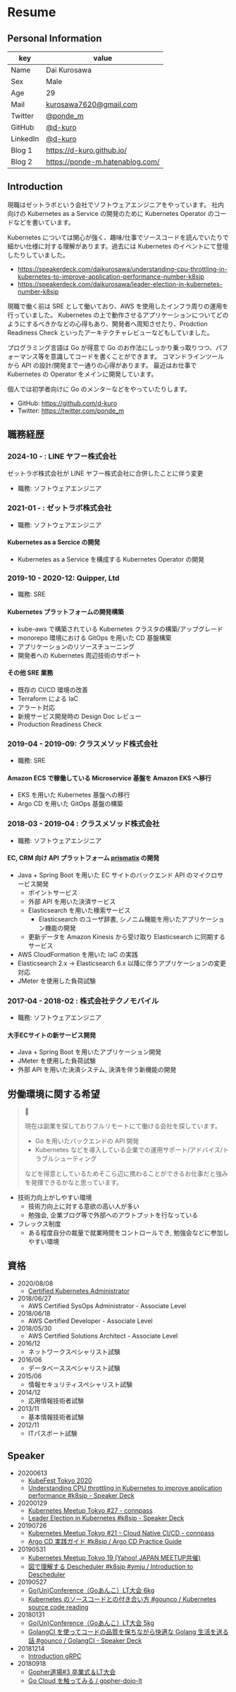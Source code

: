 # Resume

## Personal Information

| key | value |
| --- | ----- |
| Name     | Dai Kurosawa                                            |
| Sex      | Male                                                    |
| Age      | 29                                                      |
| Mail     | [kurosawa7620@gmail.com](mailto:kurosawa7620@gmail.com) |
| Twitter  | [@ponde_m](https://twitter.com/ponde_m)                 |
| GitHub   | [@d-kuro](https://github.com/d-kuro)                    |
| LinkedIn | [@d-kuro](https://www.linkedin.com/in/d-kuro/)          |
| Blog 1   | https://d-kuro.github.io/                               |
| Blog 2   | https://ponde-m.hatenablog.com/                         |

## Introduction

現職はゼットラボという会社でソフトウェアエンジニアをやっています。
社内向けの Kubernetes as a Service の開発のために Kubernetes Operator のコードなどを書いています。

Kubernetes については関心が強く、趣味/仕事でソースコードを読んでいたりで細かい仕様に対する理解があります。過去には Kubernetes のイベントにて登壇したりしていました。

* https://speakerdeck.com/daikurosawa/understanding-cpu-throttling-in-kubernetes-to-improve-application-performance-number-k8sjp
* https://speakerdeck.com/daikurosawa/leader-election-in-kubernetes-number-k8sjp

現職で働く前は SRE として働いており、AWS を使用したインフラ周りの運用を行っていました。
Kubernetes の上で動作させるアプリケーションについてどのようにするべきかなどの心得もあり、開発者へ周知させたり、Prodction Readiness Check といったアーキテクチャレビューなどもしていました。

プログラミング言語は Go が得意で Go のお作法にしっかり乗っ取りつつ、パフォーマンス等を意識してコードを書くことができます。
コマンドラインツールから API の設計/開発まで一通りの心得があります。
最近はお仕事で Kubernetes の Operator をメインに開発しています。

個人では初学者向けに Go のメンターなどをやっていたりします。

* GitHub: https://github.com/d-kuro
* Twitter: https://twitter.com/ponde_m

## 職務経歴

### 2024-10 - : LINE ヤフー株式会社

ゼットラボ株式会社が LINE ヤフー株式会社に合併したことに伴う変更

* 職務: ソフトウェアエンジニア

### 2021-01 - : ゼットラボ株式会社

* 職務: ソフトウェアエンジニア

#### Kubernetes as a Sercice の開発

* Kubernetes as a Service を構成する Kubernetes Operator の開発

### 2019-10 - 2020-12: Quipper, Ltd

* 職務: SRE

#### Kubernetes プラットフォームの開発構築

* kube-aws で構築されている Kubernetes クラスタの構築/アップグレード
* monorepo 環境における GitOps を用いた CD 基盤構築
* アプリケーションのリソースチューニング
* 開発者への Kubernetes 周辺技術のサポート

#### その他 SRE 業務

* 既存の CI/CD 環境の改善
* Terraform による IaC
* アラート対応
* 新規サービス開発時の Design Doc レビュー
* Production Readiness Check

### 2019-04 - 2019-09: クラスメソッド株式会社

* 職務: SRE

#### Amazon ECS で稼働している Microservice 基盤を Amazon EKS へ移行

* EKS を用いた Kubernetes 基盤への移行
* Argo CD を用いた GitOps 基盤の構築

### 2018-03 - 2019-04 : クラスメソッド株式会社

* 職務: ソフトウェアエンジニア

#### EC, CRM 向け API プラットフォーム [prismatix](https://prismatix.jp/) の開発

* Java + Spring Boot を用いた EC サイトのバックエンド API のマイクロサービス開発
  * ポイントサービス
  * 外部 API を用いた決済サービス
  * Elasticsearch を用いた検索サービス
    * Elasticsearch のユーザ辞書, シノニム機能を用いたアプリケーション機能の開発
  * 更新データを Amazon Kinesis から受け取り Elasticsearch に同期するサービス
* AWS CloudFormation を用いた IaC の実践
* Elasticsearch 2.x -> Elasticsearch 6.x 以降に伴うアプリケーションの変更対応
* JMeter を使用した負荷試験

### 2017-04 - 2018-02 : 株式会社テクノモバイル

* 職務: ソフトウェアエンジニア

#### 大手ECサイトの新サービス開発

* Java + Spring Boot を用いたアプリケーション開発
* JMeter を使用した負荷試験
* 外部 API を用いた決済システム, 決済を伴う新機能の開発

## 労働環境に関する希望

> 📝
>
> 現在は副業を探しておりフルリモートにて働ける会社を探しています。
> 
> * Go を用いたバックエンドの API 開発
> * Kubernetes などを導入している企業での運用サポート/アドバイス/トラブルシューティング
> 
> などを得意としているためそこら辺に携わることができるお仕事だと強みを発揮できるかなと思っています。

* 技術力向上がしやすい環境
  * 技術力向上に対する意欲の高い人が多い
  * 勉強会, 企業ブログ等で外部へのアウトプットを行なっている
* フレックス制度
  * ある程度自分の裁量で就業時間をコントロールでき, 勉強会などに参加しやすい環境

## 資格

* 2020/08/08
  * [Certified Kubernetes Administrator](https://github.com/d-kuro/resume/issues/11)
* 2018/06/27
  * AWS Certified SysOps Administrator - Associate Level
* 2018/06/18
  * AWS Certified Developer - Associate Level
* 2018/05/30
  * AWS Certified Solutions Architect - Associate Level
* 2016/12
  * ネットワークスペシャリスト試験
* 2016/06
  * データベーススペシャリスト試験
* 2015/06
  * 情報セキュリティスペシャリスト試験
* 2014/12
  * 応用情報技術者試験
* 2013/11
  * 基本情報技術者試験
* 2012/11
  * ITパスポート試験

## Speaker

* 20200613
  * [KubeFest Tokyo 2020](https://k8sjp.github.io/kubefest-2020/)
  * [Understanding CPU throttling in Kubernetes to improve application performance #k8sjp - Speaker Deck](https://speakerdeck.com/daikurosawa/understanding-cpu-throttling-in-kubernetes-to-improve-application-performance-number-k8sjp)
* 20200129
  * [Kubernetes Meetup Tokyo #27 - connpass](https://k8sjp.connpass.com/event/162343/)
  * [Leader Election in Kubernetes #k8sjp - Speaker Deck](https://speakerdeck.com/daikurosawa/leader-election-in-kubernetes-number-k8sjp)
* 20190726
  * [Kubernetes Meetup Tokyo #21 - Cloud Native CI/CD - connpass](https://k8sjp.connpass.com/event/138375/)
  * [Argo CD 実践ガイド #k8sjp / Argo CD Practice Guide](https://speakerdeck.com/daikurosawa/argo-cd-practice-guide)
* 20190531
  * [Kubernetes Meetup Tokyo 19 (Yahoo! JAPAN MEETUP共催)](https://k8sjp.connpass.com/event/126207/)
  * [図で理解する Descheduler #k8sjp #ymju / Introduction to Descheduler](https://speakerdeck.com/daikurosawa/introduction-to-descheduler)
* 20190527
  * [Go(Un)Conference（Goあんこ）LT大会 6kg](https://gounconference.connpass.com/event/129090/)
  * [Kubernetes のソースコードとの付き合い方 #gounco / Kubernetes source code reading](https://speakerdeck.com/daikurosawa/kubernetes-source-code-reading)
* 20180131
  * [Go(Un)Conference（Goあんこ）LT大会 5kg](https://gounconference.connpass.com/event/112942/)
  * [GolangCI を使ってコードの品質を保ちながら快適な Golang 生活を送る話 #gounco / GolangCI - Speaker Deck](https://speakerdeck.com/daikurosawa/golangci)
* 20181214
  * [Introduction gRPC](https://speakerdeck.com/daikurosawa/introduction-grpc)
* 20180918
  * [Gopher道場#3 卒業式＆LT大会](https://mercari.connpass.com/event/101178/)
  * [Go Cloud を触ってみる / gopher-dojo-lt](https://speakerdeck.com/daikurosawa/gopher-dojo-lt)
